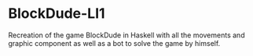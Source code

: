 # BlockDude-LI1
Recreation of the game BlockDude in Haskell with all the movements and graphic component as well as a bot to solve the game by himself.
